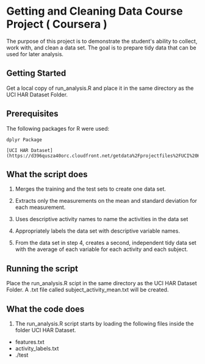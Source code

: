 # Getting and Cleaning Data Course Project ( Coursera )

The purpose of this project is to demonstrate the student's ability to collect, work with, and clean a data set. The goal is to prepare tidy data that can be used for later analysis.

## Getting Started

Get a local copy of run_analysis.R and place it in the same directory as the UCI HAR Dataset Folder.

## Prerequisites

The following packages for R were used:

```
dplyr Package
```

```
[UCI HAR Dataset](https://d396qusza40orc.cloudfront.net/getdata%2Fprojectfiles%2FUCI%20HAR%20Dataset.zip)
```

## What the script does

1. Merges the training and the test sets to create one data set.

2. Extracts only the measurements on the mean and standard deviation for each measurement.

3. Uses descriptive activity names to name the activities in the data set

4. Appropriately labels the data set with descriptive variable names.

5. From the data set in step 4, creates a second, independent tidy data set with the average of each variable for each activity and each subject.

## Running the script 

Place the run_analysis.R scipt in the same directory as the UCI HAR Dataset Folder. A .txt file called subject_activity_mean.txt will be created.

## What the code does

1) The run_analysis.R script starts by loading the following files inside the folder UCI HAR Dataset.
* features.txt
* activity_labels.txt
* ./test
 


